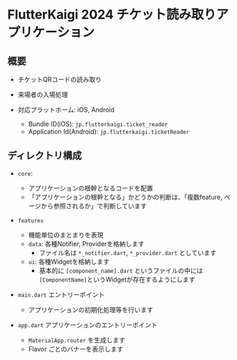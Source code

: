 # FlutterKaigi 2024 チケット読み取りアプリケーション

## 概要

- チケットQRコードの読み取り
- 来場者の入場処理

- 対応プラットホーム: iOS, Android
  - Bundle ID(iOS): `jp.flutterkaigi.ticket_reader`
  - Application Id(Android): `jp.flutterkaigi.ticketReader`

## ディレクトリ構成

- `core`:
  - アプリケーションの根幹となるコードを配置
  - 「アプリケーションの根幹となる」かどうかの判断は、「複数feature, ページから参照されるか」で判断しています
- `features`
  - 機能単位のまとまりを表現
  - `data`: 各種Notifier, Providerを格納します
    - ファイル名は `*_notifier.dart`, `*_provider.dart` としています
  - `ui`: 各種Widgetを格納します
    - 基本的に `[component_name].dart` というファイルの中には `[ComponentName]`というWidgetが存在するようにします

- `main.dart` エントリーポイント
  - アプリケーションの初期化処理等を行います
- `app.dart` アプリケーションのエントリーポイント
  - `MaterialApp.router` を生成します
  - Flavor ごとのバナーを表示します
